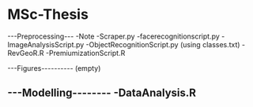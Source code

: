 # MSc-Thesis


---Preprocessing---
-Note
-Scraper.py
-facerecognitionscript.py
-ImageAnalysisScript.py
-ObjectRecognitionScript.py (using classes.txt)
-RevGeoR.R
-PremiumizationScript.R


---Figures----------
(empty)

---Modelling--------
-DataAnalysis.R
-
